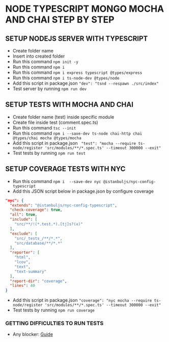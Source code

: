 # NODE TYPESCRIPT MONGO MOCHA AND CHAI STEP BY STEP

## SETUP NODEJS SERVER WITH TYPESCRIPT

- Create folder name
- Insert into created folder
- Run this command `npm init -y`
- Run this command `npm i`
- Run this command `npm i express typescript @types/express`
- Run this command `npm i ts-node-dev @types/node`
- Add this script in package.json `"dev": "tsnd --respawn ./src/index"`
- Test server by running `npm run dev`

## SETUP TESTS WITH MOCHA AND CHAI

- Create folder name (test) inside specific module
- Create file inside test (comment.spec.ts)
- Run this command `tsc --init`
- Run this command `npm i --save-dev ts-node chai-http chai @types/chai mocha @types/mocha`
- Add this script in package.json ` "test": "mocha --require ts-node/register 'src/modules/**/*.spec.ts' --timeout 300000 --exit"`
- Test tests by running `npm run test`

## SETUP COVERAGE TESTS WITH NYC

- Run this command `npm i  --save-dev nyc @istanbuljs/nyc-config-typescript`
- Add this JSON script below in package.json by configure coverage

````JSON
"nyc": {
  "extends": "@istanbuljs/nyc-config-typescript",
  "check-coverage": true,
  "all": true,
  "include": [
    "src/**/!(*.test.*).[tj]s?(x)"
  ],
  "exclude": [
    "src/_tests_/**/*.*",
    "src/database/**/*.*"
  ],
  "reporter": [
    "html",
    "lcov",
    "text",
    "text-summary"
  ],
  "report-dir": "coverage",
  "lines": 40
}
````
- Add this script in package.json ```"coverage": "nyc mocha --require ts-node/register 'src/modules/**/*.spec.ts' --timeout 300000 --exit"```
- Test tests by running `npm run coverage`


### GETTING DIFFICULTIES TO RUN TESTS
- Any blocker: [Guide](https://stackoverflow.com/questions/71893906/run-mocha-with-typescript-throws-typeerror-err-unknown-file-extension-unknow)

